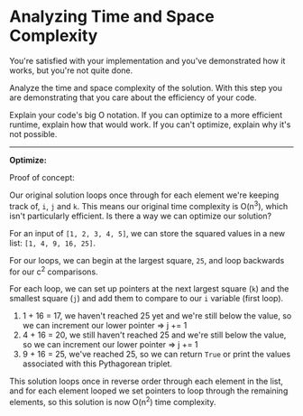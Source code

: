 # Analyzing Time and Space Complexity

You're satisfied with your implementation and you've demonstrated how it works, but you're not quite done.

Analyze the time and space complexity of the solution. With this step you are demonstrating that you care about the efficiency of your code.

Explain your code's big O notation. If you can optimize to a more efficient runtime, explain how that would work. If you can't optimize, explain why it's not possible.

---

**Optimize:**

Proof of concept:

Our original solution loops once through for each element we're keeping track of, `i`, `j` and `k`. This means our original time complexity is O(n<sup>3</sup>), which isn't particularly efficient. Is there a way we can optimize our solution?

For an input of `[1, 2, 3, 4, 5]`, we can store the squared values in a new list: `[1, 4, 9, 16, 25]`.

For our loops, we can begin at the largest square, `25`, and loop backwards for our c<sup>2</sup> comparisons.

For each loop, we can set up pointers at the next largest square (`k`) and the smallest square (`j`) and add them to compare to our `i` variable (first loop).

1. 1 + 16 = 17, we haven't reached 25 yet and we're still below the value, so we can increment our lower pointer => j += 1
2. 4 + 16 = 20, we still haven't reached 25 and we're still below the value, so we can increment our lower pointer => j += 1
3. 9 + 16 = 25, we've reached 25, so we can return `True` or print the values associated with this Pythagorean triplet.

This solution loops once in reverse order through each element in the list, and for each element looped we set pointers to loop through the remaining elements, so this solution is now O(n<sup>2</sup>) time complexity.
